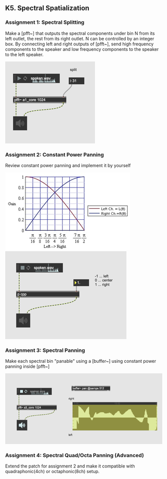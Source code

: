 ## K5. Spectral Spatialization

### Assignment 1: Spectral Splitting

Make a [pfft~]  that outputs the spectral components under bin N from its left outlet, the rest from its right outlet. N can be controlled by an integer box.
By connecting left and right outputs of [pfft~], send high frequency components to the speaker and low frequency components to the speaker to the left speaker.

![](k5/a1.png)

### Assignment 2: Constant Power Panning
Review constant power panning and implement it by yourself

![](k5/cpp.jpg)  
![](k5/a2.png)


### Assignment 3: Spectral Panning
Make each spectral bin "panable" using a [buffer~] using constant power panning inside [pfft~]

![](k5/a3.png)

### Assignment 4: Spectral Quad/Octa Panning (Advanced)

Extend the patch for assignment 2 and make it compatible with quadraphonic(4ch) or octaphonic(8ch) setup.
